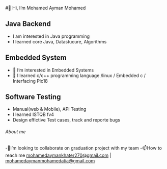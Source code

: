 #👋 Hi, I’m Mohamed Ayman Mohamed
## Java Backend
- I am interested in Java programming
- I learned core Java, Datastucure, Algorithms
## Embedded System
- 👀 I’m interested in Embedded Systems
- 🌱 I learned c/c++ programming language /linux / Embedded c / Interfacing Pic18 
## Software Testing
-   Manual(web & Mobile), API Testing
-   I learned ISTQB fv4
-   Design effictive Test cases, track and reporte bugs
 ###### About me
 -💞️I’m looking to collaborate on graduation project with my team
 -📫How to reach me mohamedaymankhater270@gmail.com | mohamedaymanmohamedatia@gmail.com
 

<!---
MohamedAyman23/MohamedAyman23 is a ✨ special ✨ repository because its `README.md` (this file) appears on your GitHub profile.
You can click the Preview link to take a look at your changes.
--->
